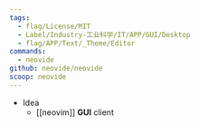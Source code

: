 ```yaml
---
tags:
  - flag/License/MIT
  - Label/Industry-工业科学/IT/APP/GUI/Desktop
  - flag/APP/Text/_Theme/Editor
commands:
  - neovide
github: neovide/neovide
scoop: neovide
---
```


- Idea
    - [[neovim]] **GUI** client
